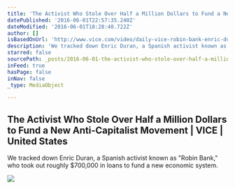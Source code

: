 ```yaml
---
title: 'The Activist Who Stole Over Half a Million Dollars to Fund a New Anti-Capitalist Movement | VICE | United States'
datePublished: '2016-06-01T22:57:35.240Z'
dateModified: '2016-06-01T18:28:40.722Z'
author: []
isBasedOnUrl: 'http://www.vice.com/video/daily-vice-robin-bank-enric-duran'
description: 'We tracked down Enric Duran, a Spanish activist known as "Robin Bank," who took out roughly $700,000 in loans to fund a new economic system.'
starred: false
sourcePath: _posts/2016-06-01-the-activist-who-stole-over-half-a-million-dollars-to-fund-a.md
inFeed: true
hasPage: false
inNav: false
_type: MediaObject

---
```

<article style=""><h1>The Activist Who Stole Over Half a Million Dollars to Fund a New Anti-Capitalist Movement | VICE | United States</h1><p>We tracked down Enric Duran, a Spanish activist known as "Robin Bank," who took out roughly $700,000 in loans to fund a new economic system.</p><img src="https://vice-images.vice.com/images/articles/meta/2016/06/01/daily-vice-robin-bank-1464789038.jpg?resize=*:*&amp;output-quality=75" /></article>